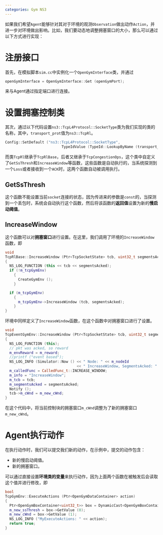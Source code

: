 ```yaml
---
categories: Gym NS3
---
```


如果我们希望`Agent`能够针对其对于环境的观测`Observation`做出动作`Action`，并进一步对环境做出影响。比如，我们要动态地调整拥塞窗口的大小，那么可以通过以下方式进行实现：

# 注册接口

首先，在模拟脚本`sim.cc`中实例化一个`OpenGymInterface`类，并通过

```c++
openGymInterface = OpenGymInterface::Get (openGymPort);
```

来与Agent通过指定端口进行连接。

# 设置拥塞控制类

其次，通过以下代码设置`ns3::TcpL4Protocol::SocketType`类为我们实现的类的名称，其中，`transport_prot`值为`ns3::TcpRl`。

```c++
Config::SetDefault ("ns3::TcpL4Protocol::SocketType",
                          TypeIdValue (TypeId::LookupByName (transport_prot)));
```

而类`TcpRl`继承于`TcpRlBase`，后者又继承于`TcpCongestionOps`，这个类中自定义了`GetSsThresh`和`IncreaseWindow`等函数，这些函数是自动执行的，当系统探测到一个`Loss`或者接收到一个`ACK`时，这两个函数自动被调用执行。

## GetSsThresh

这个函数不能设置当前`socket`连接的状态，因为传进来的参数是`const`的，当探测到一个丢包时，系统会自动执行这个函数，然后将该函数的**返回值**设置为新的**慢启动阈值**。

## IncreaseWindow

这个函数可以对**拥塞窗口**进行设置。在这里，我们调用了环境的`IncreaseWindow`函数，即

```c++
void
TcpRlBase::IncreaseWindow (Ptr<TcpSocketState> tcb, uint32_t segmentsAcked)
{
  NS_LOG_FUNCTION (this << tcb << segmentsAcked);
  if (!m_tcpGymEnv)
    {
      CreateGymEnv ();
    }

  if (m_tcpGymEnv)
    {
      m_tcpGymEnv->IncreaseWindow (tcb, segmentsAcked);
    }
}
```

环境中同样定义了`IncreaseWindow`函数，在这个函数中对拥塞窗口进行了设置。

```c++
void
TcpEventGymEnv::IncreaseWindow (Ptr<TcpSocketState> tcb, uint32_t segmentsAcked)
{
  NS_LOG_FUNCTION (this);
  // pkt was acked, so reward
  m_envReward = m_reward;
  //printf ("event based");
  NS_LOG_INFO (Simulator::Now () << " Node: " << m_nodeId
                                 << " IncreaseWindow, SegmentsAcked: " << segmentsAcked);
  m_calledFunc = CalledFunc_t::INCREASE_WINDOW;
  m_info = "IncreaseWindow";
  m_tcb = tcb;
  m_segmentsAcked = segmentsAcked;
  Notify ();
  tcb->m_cWnd = m_new_cWnd;
}
```

在这个代码中，将当前控制块的拥塞窗口`m_cWnd`调整为了新的拥塞窗口`m_new_cWnd`。

# Agent执行动作

在执行动作时，我们可以提交我们新的动作，在示例中，提交的动作包含：

- 新的慢启动阈值。
- 新的拥塞窗口。

可以通过直接设置**环境类的变量**来执行动作，因为上面两个函数在被触发后会读取这个值并进行修改，即

```c++
bool
TcpGymEnv::ExecuteActions (Ptr<OpenGymDataContainer> action)
{
  Ptr<OpenGymBoxContainer<uint32_t>> box = DynamicCast<OpenGymBoxContainer<uint32_t>> (action);
  m_new_ssThresh = box->GetValue (0);
  m_new_cWnd = box->GetValue (1);
  NS_LOG_INFO ("MyExecuteActions: " << action);
  return true;
}
```

